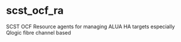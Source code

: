 # scst_ocf_ra
SCST OCF Resource agents for managing ALUA HA targets especially Qlogic fibre channel based
